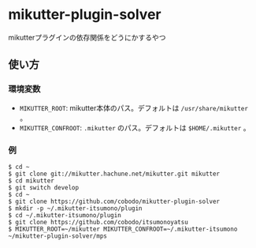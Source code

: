 # mikutter-plugin-solver
mikutterプラグインの依存関係をどうにかするやつ

## 使い方
### 環境変数
- `MIKUTTER_ROOT`: mikutter本体のパス。デフォルトは `/usr/share/mikutter` 。
- `MIKUTTER_CONFROOT`: `.mikutter` のパス。デフォルトは `$HOME/.mikutter` 。

### 例
```console-shell
$ cd ~
$ git clone git://mikutter.hachune.net/mikutter.git mikutter
$ cd mikutter
$ git switch develop
$ cd ~
$ git clone https://github.com/cobodo/mikutter-plugin-solver
$ mkdir -p ~/.mikutter-itsumono/plugin
$ cd ~/.mikutter-itsumono/plugin
$ git clone https://github.com/cobodo/itsumonoyatsu
$ MIKUTTER_ROOT=~/mikutter MIKUTTER_CONFROOT=~/.mikutter-itsumono ~/mikutter-plugin-solver/mps
```

